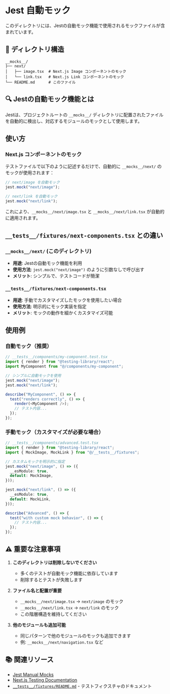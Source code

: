 # Jest 自動モック

このディレクトリには、Jestの自動モック機能で使用されるモックファイルが含まれています。

## 📁 ディレクトリ構造

```
__mocks__/
├── next/
│   ├── image.tsx  # Next.js Image コンポーネントのモック
│   └── link.tsx   # Next.js Link コンポーネントのモック
└── README.md      # このファイル
```

## 🔍 Jestの自動モック機能とは

Jestは、プロジェクトルートの `__mocks__/` ディレクトリに配置されたファイルを自動的に検出し、対応するモジュールのモックとして使用します。

## 使い方

### Next.js コンポーネントのモック

テストファイルで以下のように記述するだけで、自動的に `__mocks__/next/` のモックが使用されます：

```typescript
// next/image を自動モック
jest.mock("next/image");

// next/link を自動モック
jest.mock("next/link");
```

これにより、`__mocks__/next/image.tsx` と `__mocks__/next/link.tsx` が自動的に適用されます。

## `__tests__/fixtures/next-components.tsx` との違い

### `__mocks__/next/` (このディレクトリ)
- **用途**: Jestの自動モック機能を利用
- **使用方法**: `jest.mock("next/image")` のように引数なしで呼び出す
- **メリット**: シンプルで、テストコードが簡潔

### `__tests__/fixtures/next-components.tsx`
- **用途**: 手動でカスタマイズしたモックを使用したい場合
- **使用方法**: 明示的にモック実装を指定
- **メリット**: モックの動作を細かくカスタマイズ可能

## 使用例

### 自動モック（推奨）

```typescript
// __tests__/components/my-component.test.tsx
import { render } from "@testing-library/react";
import MyComponent from "@/components/my-component";

// シンプルに自動モックを使用
jest.mock("next/image");
jest.mock("next/link");

describe("MyComponent", () => {
  test("renders correctly", () => {
    render(<MyComponent />);
    // テスト内容...
  });
});
```

### 手動モック（カスタマイズが必要な場合）

```typescript
// __tests__/components/advanced.test.tsx
import { render } from "@testing-library/react";
import { MockImage, MockLink } from "@/__tests__/fixtures";

// カスタムモックを明示的に指定
jest.mock("next/image", () => ({
  __esModule: true,
  default: MockImage,
}));

jest.mock("next/link", () => ({
  __esModule: true,
  default: MockLink,
}));

describe("Advanced", () => {
  test("with custom mock behavior", () => {
    // テスト内容...
  });
});
```

## ⚠️ 重要な注意事項

1. **このディレクトリは削除しないでください**
   - 多くのテストが自動モック機能に依存しています
   - 削除するとテストが失敗します

2. **ファイル名と配置が重要**
   - `__mocks__/next/image.tsx` → `next/image` のモック
   - `__mocks__/next/link.tsx` → `next/link` のモック
   - この階層構造を維持してください

3. **他のモジュールも追加可能**
   - 同じパターンで他のモジュールのモックも追加できます
   - 例: `__mocks__/next/navigation.tsx` など

## 📚 関連リソース

- [Jest Manual Mocks](https://jestjs.io/docs/manual-mocks)
- [Next.js Testing Documentation](https://nextjs.org/docs/testing)
- [`__tests__/fixtures/README.md`](../__tests__/fixtures/README.md) - テストフィクスチャのドキュメント
